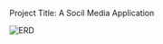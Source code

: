 Project Title: A Socil Media Application


![ERD](https://user-images.githubusercontent.com/63916238/172276909-19195082-ae09-4344-bf44-7fdbed52ae4a.png)

